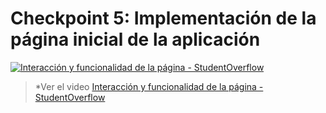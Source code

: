 # Checkpoint 5:  Implementación de la página inicial de la aplicación

[![Interacción y funcionalidad de la página - StudentOverflow](https://img.youtube.com/vi/padlxDGX8Sk/hqdefault.jpg )](https://youtu.be/padlxDGX8Sk )
> *Ver el video [Interacción y funcionalidad de la página - StudentOverflow](https://youtu.be/padlxDGX8Sk)
